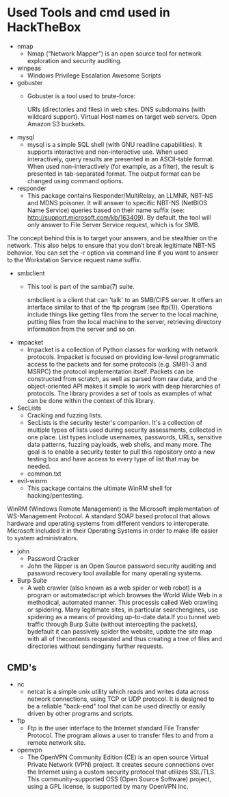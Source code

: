 # Used Tools and cmd used in HackTheBox

- nmap
  - Nmap (“Network Mapper”) is an open source tool for network exploration and security auditing.
- winpeas
  - Windows Privilege Escalation Awesome Scripts
- gobuster
  - Gobuster is a tool used to brute-force:

    URIs (directories and files) in web sites.
    DNS subdomains (with wildcard support).
    Virtual Host names on target web servers.
    Open Amazon S3 buckets.
- mysql
  - mysql is a simple SQL shell (with GNU readline capabilities). It supports interactive and non-interactive
       use. When used interactively, query results are presented in an ASCII-table format. When used
       non-interactively (for example, as a filter), the result is presented in tab-separated format. The output
       format can be changed using command options.
- responder
  - This package contains Responder/MultiRelay, an LLMNR, NBT-NS and MDNS poisoner. It will answer to specific NBT-NS (NetBIOS Name Service) queries based on their name suffix (see: http://support.microsoft.com/kb/163409). By default, the tool will only answer to File Server Service request, which is for SMB.

The concept behind this is to target your answers, and be stealthier on the network. This also helps to ensure that you don’t break legitimate NBT-NS behavior. You can set the -r option via command line if you want to answer to the Workstation Service request name suffix.
- smbclient
  - This tool is part of the samba(7) suite.

       smbclient is a client that can 'talk' to an SMB/CIFS server. It offers an interface similar to that of the
       ftp program (see ftp(1)). Operations include things like getting files from the server to the local
       machine, putting files from the local machine to the server, retrieving directory information from the
       server and so on.
- impacket
  - Impacket is a collection of Python classes for working with network
protocols. Impacket is focused on providing low-level
programmatic access to the packets and for some protocols (e.g.
SMB1-3 and MSRPC) the protocol implementation itself.
Packets can be constructed from scratch, as well as parsed from 
raw data, and the object-oriented API makes it simple to work with 
deep hierarchies of protocols. The library provides a set of tools
as examples of what can be done within the context of this library.
- SecLists
  - Cracking and fuzzing lists.
  - SecLists is the security tester's companion. It's a collection of multiple types of lists used during security assessments, collected in one place. List types include usernames, passwords, URLs, sensitive data patterns, fuzzing payloads, web shells, and many more. The goal is to enable a security tester to pull this repository onto a new testing box and have access to every type of list that may be needed.
  - common.txt
- evil-winrm
  - This package contains the ultimate WinRM shell for hacking/pentesting.

WinRM (Windows Remote Management) is the Microsoft implementation of WS-Management Protocol. A standard SOAP based protocol that allows hardware and operating systems from different vendors to interoperate. Microsoft included it in their Operating Systems in order to make life easier to system administrators.
- john
  - Password Cracker
  - John the Ripper is an Open Source password security auditing and password recovery tool available for many operating systems.
- Burp Suite
  - A web crawler (also known as a web spider or web robot) is a program or automatedscript which browses the World Wide Web in a methodical, automated manner. This processis called Web crawling or spidering. Many legitimate sites, in particular searchengines, use spidering as a means of providing up-to-date data.If you tunnel web traffic through Burp Suite (without intercepting the packets), bydefault it can passively spider the website, update the site map with all of thecontents requested and thus creating a tree of files and directories without sendingany further requests.


## CMD's

- nc
  - netcat  is  a simple unix utility which reads and writes data across network connections, using TCP or UDP
protocol. It is designed to be a reliable "back-end" tool that can be used directly or  easily  driven  by
other  programs  and  scripts. 
- ftp
  - Ftp is the user interface to the Internet standard File Transfer Protocol.  The program allows a user to
     transfer files to and from a remote network site.
- openvpn
  - The OpenVPN Community Edition (CE) is an open source Virtual Private Network (VPN) project. It creates secure connections over the Internet using a custom security protocol that utilizes SSL/TLS. This community-supported OSS (Open Source Software) project, using a GPL license, is supported by many OpenVPN Inc.
